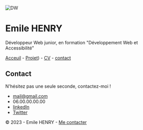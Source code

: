 ![DW](https://www.ikadia.fr/wp-content/uploads/2018/12/ikadia-article-developpeur-web-bandeau-head.jpg)
# Emile HENRY
Développeur Web junior, en formation "Développement Web et Accessibilité"

[Acceuil](https://github.com/EmileHENRY/S01E11-Atelier-Recap-Exo-EmileHENRY) - [Projet](https://github.com/EmileHENRY/S01E11-Atelier-Recap-Exo-EmileHENRY/blob/main/projet.md)) - [CV]([CV](https://github.com/EmileHENRY/S01E11-Atelier-Recap-Exo-EmileHENRY/blob/main/CV%20exo%20s01e11%20EH.md)) - [contact](Contact)
## Contact
N'hésitez pas une seule seconde, contactez-moi !

* [mail@gmail.com](mail@gmail.com)
* 06.00.00.00.00
* [linkedIn](LinkedIn)
* [Twitter](Twitter)

:copyright: 2023 - Emile HENRY - [Me contacter]()